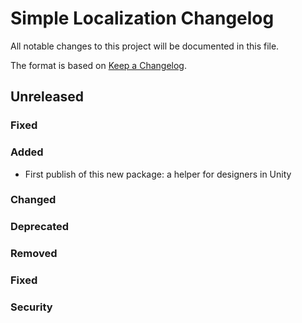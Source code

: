 # Simple Localization  Changelog
All notable changes to this project will be documented in this file.

The format is based on [Keep a Changelog](https://keepachangelog.com/en/1.0.0/).

## Unreleased

### Fixed

### Added
- First publish of this new package: a helper for designers in Unity

### Changed

### Deprecated

### Removed

### Fixed

### Security
